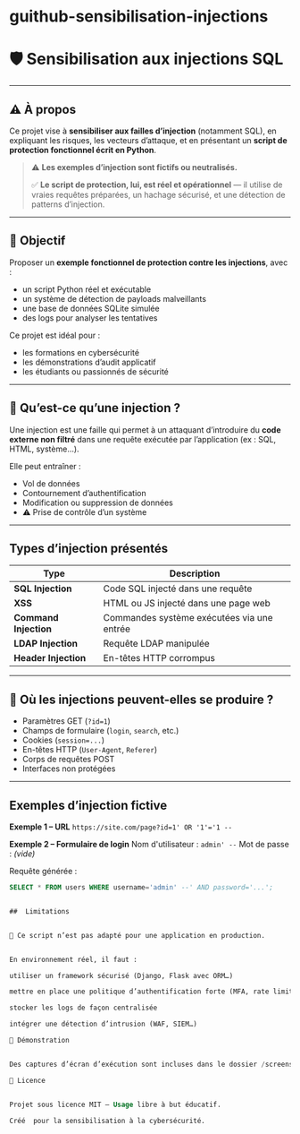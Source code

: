 # guithub-sensibilisation-injections

# 🛡️ Sensibilisation aux injections SQL

---

## ⚠️ À propos

Ce projet vise à **sensibiliser aux failles d’injection** (notamment SQL), en expliquant les risques, les vecteurs d’attaque, et en présentant un **script de protection fonctionnel écrit en Python**.

> ⚠️ **Les exemples d’injection sont fictifs ou neutralisés.**
>
> ✅ **Le script de protection, lui, est réel et opérationnel** — il utilise de vraies requêtes préparées, un hachage sécurisé, et une détection de patterns d’injection.

---

## 🎯 Objectif

Proposer un **exemple fonctionnel de protection contre les injections**, avec :
- un script Python réel et exécutable
- un système de détection de payloads malveillants
- une base de données SQLite simulée
- des logs pour analyser les tentatives

Ce projet est idéal pour :
- les formations en cybersécurité
- les démonstrations d’audit applicatif
- les étudiants ou passionnés de sécurité

---

## 🔎 Qu’est-ce qu’une injection ?

Une injection est une faille qui permet à un attaquant d’introduire du **code externe non filtré** dans une requête exécutée par l’application (ex : SQL, HTML, système…).

Elle peut entraîner :
- Vol de données
- Contournement d’authentification
-  Modification ou suppression de données
- ⚠️ Prise de contrôle d’un système

---

##  Types d’injection présentés

| Type | Description |
|---------------------|----------------------------------------------|
| **SQL Injection** | Code SQL injecté dans une requête |
| **XSS** | HTML ou JS injecté dans une page web |
| **Command Injection** | Commandes système exécutées via une entrée |
| **LDAP Injection** | Requête LDAP manipulée |
| **Header Injection**| En-têtes HTTP corrompus |

---

## 📍 Où les injections peuvent-elles se produire ?

- Paramètres GET (`?id=1`)
- Champs de formulaire (`login`, `search`, etc.)
- Cookies (`session=...`)
- En-têtes HTTP (`User-Agent`, `Referer`)
- Corps de requêtes POST
- Interfaces non protégées

---

##  Exemples d’injection fictive

**Exemple 1 – URL**
``https://site.com/page?id=1' OR '1'='1 --``

**Exemple 2 – Formulaire de login**
Nom d'utilisateur : `admin' --`
Mot de passe : *(vide)*

Requête générée :
```sql
SELECT * FROM users WHERE username='admin' --' AND password='...';


##  Limitations


🛑 Ce script n’est pas adapté pour une application en production.


En environnement réel, il faut :

utiliser un framework sécurisé (Django, Flask avec ORM…)

mettre en place une politique d’authentification forte (MFA, rate limiting…)

stocker les logs de façon centralisée

intégrer une détection d’intrusion (WAF, SIEM…)

📸 Démonstration


Des captures d’écran d’exécution sont incluses dans le dossier /screenshots/.

📄 Licence


Projet sous licence MIT – Usage libre à but éducatif.

Créé  pour la sensibilisation à la cybersécurité.





